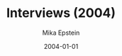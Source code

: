 ---
title: Interviews (2004)
author: Mika Epstein
layout: interview
topic: index
regenerate: true
date: 2004-01-01
permalink: /interviews/2004/
categories: Interviews
tags: 2004
---